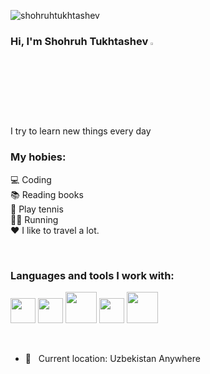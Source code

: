 <p align="left"> <img src="https://komarev.com/ghpvc/?username=shohruhtukhtashev&label=Profile%20views&color=0e75b6&style=flat" alt="shohruhtukhtashev" /> </p>

### Hi, I'm Shohruh Tukhtashev <img src="https://media.giphy.com/media/hvRJCLFzcasrR4ia7z/giphy.gif" width="3%"> <br />
I try to learn new things every day

### My hobies:
💻 Coding <br />
📚 Reading books <br />
🏓 Play tennis <br />
🏃‍♂️ Running <br />
❤️ I like to travel a lot.


<br />

### Languages and tools I work with:

<code><img src="https://w7.pngwing.com/pngs/20/245/png-transparent-python-logos-and-brands-icon.png" width="40px"></code>
<code><img src="https://logojinni.com/image/logos/numpy.svg" width="40px"></code>
<code><img src="https://miro.medium.com/max/1400/1*CboBBbO8EdrFt8CUQ4EhiQ.png" width="50px"></code>
<code><img src="https://upload.wikimedia.org/wikipedia/commons/thumb/2/2d/Tensorflow_logo.svg/1200px-Tensorflow_logo.svg.png" width="40px"></code>
<code><img src="https://www.pngkey.com/png/full/70-701534_supported-viz-libraries-5-lines-in-a-circle.png" width="50px"></code>

<br />

- 📍 &nbsp; Current location: Uzbekistan Anywhere
